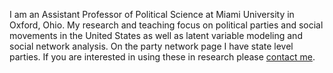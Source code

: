 

I am an Assistant Professor of Political Science at Miami University in Oxford, Ohio. My research and teaching focus on political parties and social movements in the United States as well as latent variable modeling and social network analysis. On the party network page I have state level parties. If you are interested in using these in research please [contact me](mailto:Kevin.Reuning@gmail.com).
